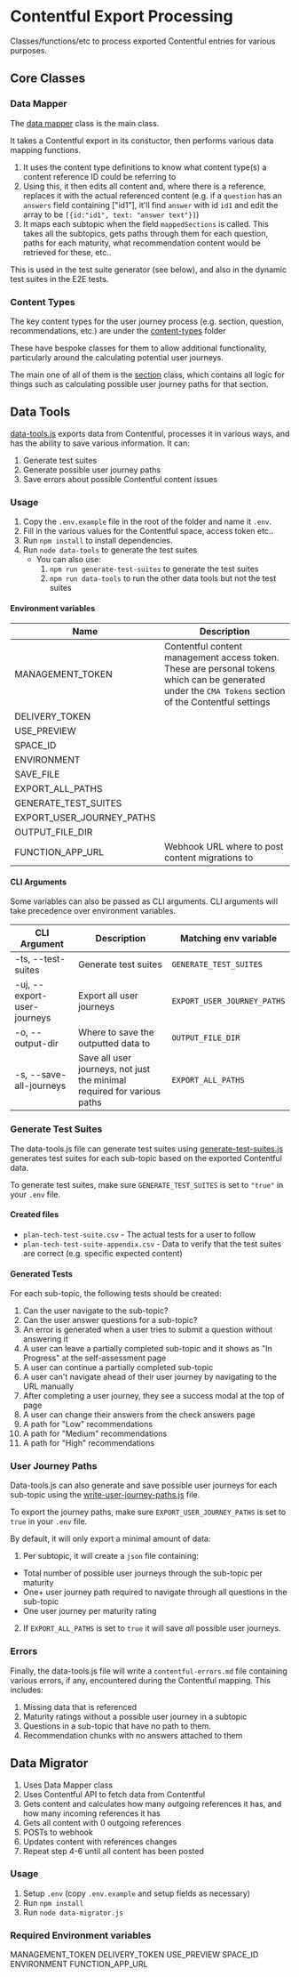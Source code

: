 # Contentful Export Processing

Classes/functions/etc to process exported Contentful entries for various purposes.

## Core Classes

### Data Mapper

The [data mapper](./src/contentful/export-processor/data-mapper.js) class is the main class.

It takes a Contentful export in its constuctor, then performs various data mapping functions.

1. It uses the content type definitions to know what content type(s) a content reference ID could be referring to
2. Using this, it then edits all content and, where there is a reference, replaces it with the actual referenced content (e.g. if a `question` has an `answers` field containing ["id1"], it'll find `answer` with id `id1` and edit the array to be `[{id:"id1", text: "answer text"}]`)
3. It maps each subtopic when the field `mappedSections` is called. This takes all the subtopics, gets paths through them for each question, paths for each maturity, what recommendation content would be retrieved for these, etc..

This is used in the test suite generator (see below), and also in the dynamic test suites in the E2E tests.

### Content Types

The key content types for the user journey process (e.g. section, question, recommendations, etc.) are under the [content-types](./src/contentful/export-processor/content-types) folder

These have bespoke classes for them to allow additional functionality, particularly around the calculating potential user journeys.

The main one of all of them is the [section](./src/contentful/export-processor/content-types/section.js) class, which contains all logic for things such as calculating possible user journey paths for that section.

## Data Tools

[data-tools.js](/src/contentful/export-processor/data-tools.js) exports data from Contentful, processes it in various ways, and has the ability to save various information. It can:

1. Generate test suites
2. Generate possible user journey paths
3. Save errors about possible Contentful content issues

### Usage

1. Copy the `.env.example` file in the root of the folder and name it `.env`.
2. Fill in the various values for the Contentful space, access token etc..
3. Run `npm install` to install dependencies.
4. Run `node data-tools` to generate the test suites
    - You can also use:
        1. `npm run generate-test-suites` to generate the test suites
        2. `npm run data-tools` to run the other data tools but not the test suites

#### Environment variables

| Name                      | Description                                                                                                                                            |
| ------------------------- | ------------------------------------------------------------------------------------------------------------------------------------------------------ |
| MANAGEMENT_TOKEN          | Contentful content management access token. These are personal tokens which can be generated under the `CMA Tokens` section of the Contentful settings |
| DELIVERY_TOKEN            |                                                                                                                                                        |
| USE_PREVIEW               |                                                                                                                                                        |
| SPACE_ID                  |                                                                                                                                                        |
| ENVIRONMENT               |                                                                                                                                                        |
| SAVE_FILE                 |                                                                                                                                                        |
| EXPORT_ALL_PATHS          |                                                                                                                                                        |
| GENERATE_TEST_SUITES      |                                                                                                                                                        |
| EXPORT_USER_JOURNEY_PATHS |                                                                                                                                                        |
| OUTPUT_FILE_DIR           |                                                                                                                                                        |
| FUNCTION_APP_URL          | Webhook URL where to post content migrations to                                                                                                        |

#### CLI Arguments

Some variables can also be passed as CLI arguments.
CLI arguments will take precedence over environment variables.

| CLI Argument                | Description                                                             | Matching env variable       |
| --------------------------- | ----------------------------------------------------------------------- | --------------------------- |
| -ts, --test-suites          | Generate test suites                                                    | `GENERATE_TEST_SUITES`      |
| -uj, --export-user-journeys | Export all user journeys                                                | `EXPORT_USER_JOURNEY_PATHS` |
| -o, --output-dir            | Where to save the outputted data to                                     | `OUTPUT_FILE_DIR`           |
| -s, --save-all-journeys     | Save all user journeys, not just the minimal required for various paths | `EXPORT_ALL_PATHS`          |

### Generate Test Suites

The data-tools.js file can generate test suites using [generate-test-suites.js](./src/contentful/export-processor/generate-test-suites.js) generates test suites for each sub-topic based on the exported Contentful data.

To generate test suites, make sure `GENERATE_TEST_SUITES` is set to `"true"` in your `.env` file.

#### Created files

- `plan-tech-test-suite.csv` - The actual tests for a user to follow
- `plan-tech-test-suite-appendix.csv` - Data to verify that the test suites are correct (e.g. specific expected content)

#### Generated Tests

For each sub-topic, the following tests should be created:

1. Can the user navigate to the sub-topic?
2. Can the user answer questions for a sub-topic?
3. An error is generated when a user tries to submit a question without answering it
4. A user can leave a partially completed sub-topic and it shows as "In Progress" at the self-assessment page
5. A user can continue a partially completed sub-topic
6. A user can't navigate ahead of their user journey by navigating to the URL manually
7. After completing a user journey, they see a success modal at the top of page
8. A user can change their answers from the check answers page
9. A path for "Low" recommendations
10. A path for "Medium" recommendations
11. A path for "High" recommendations

### User Journey Paths

Data-tools.js can also generate and save possible user journeys for each sub-topic using the [write-user-journey-paths.js](./src/contentful/export-processor/write-user-journey-paths.js) file.

To export the journey paths, make sure `EXPORT_USER_JOURNEY_PATHS` is set to `true` in your `.env` file.

By default, it will only export a minimal amount of data:

1. Per subtopic, it will create a `json` file containing:
  - Total number of possible user journeys through the sub-topic per maturity
  - One+ user journey path required to navigate through all questions in the sub-topic
  - One user journey per maturity rating
2. If `EXPORT_ALL_PATHS` is set to `true` it will save _all_ possible user journeys.

### Errors

Finally, the data-tools.js file will write a `contentful-errors.md` file containing various errors, if any, encountered during the Contentful mapping. This includes:

1. Missing data that is referenced
2. Maturity ratings without a possible user journey in a subtopic
3. Questions in a sub-topic that have no path to them.
4. Recommendation chunks with no answers attached to them

## Data Migrator

1. Uses Data Mapper class
2. Uses Contentful API to fetch data from Contentful
3. Gets content and calculates how many outgoing references it has, and how many incoming references it has
4. Gets all content with 0 outgoing references
5. POSTs to webhook
6. Updates content with references changes
7. Repeat step 4-6 until all content has been posted

### Usage

1. Setup `.env` (copy `.env.example` and setup fields as necessary)
2. Run `npm install`
3. Run `node data-migrator.js`

### Required Environment variables

MANAGEMENT_TOKEN
DELIVERY_TOKEN
USE_PREVIEW
SPACE_ID
ENVIRONMENT
FUNCTION_APP_URL